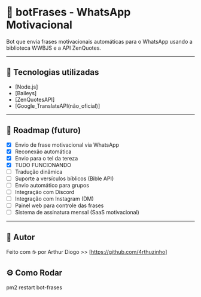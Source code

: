 # 🤖 botFrases - WhatsApp Motivacional

Bot que envia frases motivacionais automáticas para o WhatsApp usando a biblioteca WWBJS e a API ZenQuotes.

---

## 🔌 Tecnologias utilizadas

- [Node.js]
- [Baileys]
- [ZenQuotesAPI]
- [Google_TranslateAPI(não_oficial)]

---

## 📍 Roadmap (futuro)

- [x] Envio de frase motivacional via WhatsApp
- [x] Reconexão automática
- [x] Envio para o tel da tereza
- [x] TUDO FUNCIONANDO
- [ ] Tradução dinâmica
- [ ] Suporte a versículos bíblicos (Bible API)
- [ ] Envio automático para grupos
- [ ] Integração com Discord
- [ ] Integração com Instagram (DM)
- [ ] Painel web para controle das frases
- [ ] Sistema de assinatura mensal (SaaS motivacional)

---

## 👤 Autor

Feito com ☕ por Arthur Diogo >> [https://github.com/4rthuzinho]


## ⚙️ Como Rodar

pm2 restart bot-frases